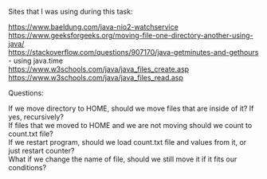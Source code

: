 Sites that I was using during this task:

https://www.baeldung.com/java-nio2-watchservice \
https://www.geeksforgeeks.org/moving-file-one-directory-another-using-java/ \
https://stackoverflow.com/questions/907170/java-getminutes-and-gethours - using java.time \
https://www.w3schools.com/java/java_files_create.asp \
https://www.w3schools.com/java/java_files_read.asp 



Questions:

If we move directory to HOME, should we move files that are inside of it? If yes, recursively? \
If files that we moved to HOME and we are not moving should we count to count.txt file? \
If we restart program, should we load count.txt file and values from it, or just restart counter? \
What if we change the name of file, should we still move it if it fits our conditions? 